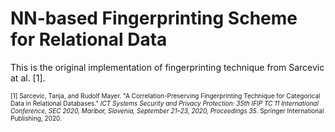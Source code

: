 # NN-based Fingerprinting Scheme for Relational Data

This is the original implementation of fingerprinting technique from Sarcevic at al. [1].

<font size= "1"> [1] Sarcevic, Tanja, and Rudolf Mayer. "A Correlation-Preserving Fingerprinting Technique for Categorical Data in Relational Databases." _ICT Systems Security and Privacy Protection: 35th IFIP TC 11 International Conference, SEC 2020, Maribor, Slovenia, September 21–23, 2020, Proceedings 35_. Springer International Publishing, 2020. </font>
